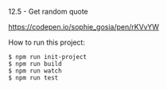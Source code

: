 12.5 - Get random quote

https://codepen.io/sophie_gosia/pen/rKVvYW

How to run this project: 

    $ npm run init-project 
    $ npm run build
    $ npm run watch
    $ npm run test 
